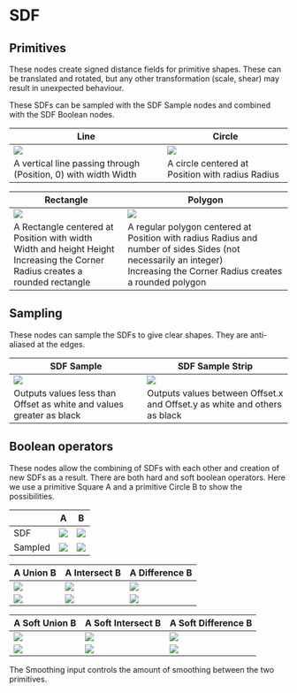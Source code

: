# SDF

## Primitives

These nodes create signed distance fields for primitive shapes. These can be translated and rotated, but any other transformation (scale, shear) may result in unexpected behaviour.

These SDFs can be sampled with the SDF Sample nodes and combined with the SDF Boolean nodes.

| Line | Circle |
|---|---|
| ![](https://i.imgur.com/y0CxcXQ.png) | ![](https://i.imgur.com/bf8YDGH.png) |
| A vertical line passing through (Position, 0) with width Width| A circle centered at Position with radius Radius |

| Rectangle | Polygon |
|---|---|
| ![](https://i.imgur.com/3MtHoIX.png) | ![](https://i.imgur.com/LZSOUF4.png) |
| A Rectangle centered at Position with width Width and height Height<br>Increasing the Corner Radius creates a rounded rectangle | A regular polygon centered at Position with radius Radius and number of sides Sides (not necessarily an integer)<br>Increasing the Corner Radius creates a rounded polygon |

## Sampling

These nodes can sample the SDFs to give clear shapes. They are anti-aliased at the edges.

| SDF Sample | SDF Sample Strip |
|---|---|
| ![](https://i.imgur.com/7b8mPgw.png) | ![](https://i.imgur.com/wooHvcZ.png) |
| Outputs values less than Offset as white and values greater as black | Outputs values between Offset.x and Offset.y as white and others as black |

## Boolean operators

These nodes allow the combining of SDFs with each other and creation of new SDFs as a result. There are both hard and soft boolean operators. Here we use a primitive Square A and a primitive Circle B to show the possibilities.

|| A | B |
|---|---|---|
| SDF | ![](https://i.imgur.com/NloxNAR.png) | ![](https://i.imgur.com/Mf4rx5L.png)  |
|Sampled|  ![](https://i.imgur.com/oJQxGU8.png) | ![](https://i.imgur.com/KGiYy6q.png) |

| A Union B | A Intersect B | A Difference B |
|---|---|---|
| ![](https://i.imgur.com/rqqDtaX.png) | ![](https://i.imgur.com/KPQdVjY.png) | ![](https://i.imgur.com/2T37Tv7.png) |
| ![](https://i.imgur.com/ZRlgS3D.png)  | ![](https://i.imgur.com/q0ppSQg.png) | ![](https://i.imgur.com/aRwlFPh.png) |

| A Soft Union B | A Soft Intersect B | A Soft Difference B |
|---|---|---|
| ![](https://i.imgur.com/dJtwdsc.png) | ![](https://i.imgur.com/9as2b4e.png) | ![](https://i.imgur.com/8yaLzjG.png) |
| ![](https://i.imgur.com/F4eeylZ.png)  | ![](https://i.imgur.com/y8FqLpm.png) | ![](https://i.imgur.com/22QgnzD.png) |

The Smoothing input controls the amount of smoothing between the two primitives.
